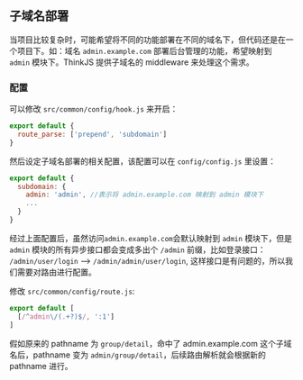 ## 子域名部署

当项目比较复杂时，可能希望将不同的功能部署在不同的域名下，但代码还是在一个项目下。如：域名 `admin.example.com` 部署后台管理的功能，希望映射到 `admin` 模块下。ThinkJS 提供子域名的 middleware 来处理这个需求。

### 配置

可以修改 `src/common/config/hook.js` 来开启：

```js
export default {
  route_parse: ['prepend', 'subdomain']
}
```

然后设定子域名部署的相关配置，该配置可以在 `config/config.js` 里设置：

```js
export default {
  subdomain: {
    admin: 'admin', //表示将 admin.example.com 映射到 admin 模块下
    ...
  }
}
```

经过上面配置后，虽然访问`admin.example.com`会默认映射到 `admin` 模块下，但是 `admin` 模块的所有异步接口都会变成多出个 `/admin` 前缀，比如登录接口： `/admin/user/login` --> `/admin/admin/user/login`, 这样接口是有问题的，所以我们需要对路由进行配置。

修改 `src/common/config/route.js`:
```js
export default [
  [/^admin\/(.+?)$/, ':1']
]
```


假如原来的 pathname 为 `group/detail`，命中了 admin.example.com 这个子域名后，pathname 变为 `admin/group/detail`，后续路由解析就会根据新的 pathname 进行。

